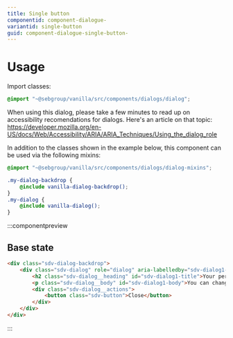 ```yaml
---
title: Single button
componentid: component-dialogue-
variantid: single-button
guid: component-dialogue-single-button-
---
```

# Usage
Import classes:
```scss
@import "~@sebgroup/vanilla/src/components/dialogs/dialog";
```
When using this dialog, please take a few minutes to read up on accessibility recomendations for dialogs. Here's an article on that topic: https://developer.mozilla.org/en-US/docs/Web/Accessibility/ARIA/ARIA_Techniques/Using_the_dialog_role

In addition to the classes shown in the example below, this component can be used via the following mixins:
```scss
@import "~@sebgroup/vanilla/src/components/dialogs/dialog-mixins";

.my-dialog-backdrop {
    @include vanilla-dialog-backdrop();
}
.my-dialog {
    @include vanilla-dialog();
}
```

:::componentpreview
## Base state
```html
<div class="sdv-dialog-backdrop">
    <div class="sdv-dialog" role="dialog" aria-labelledby="sdv-dialog1-title" aria-describedby="sdv-dialog1-body">
        <h2 class="sdv-dialog__heading" id="sdv-dialog1-title">Your personal details were successfully updated</h2>
        <p class="sdv-dialog__body" id="sdv-dialog1-body">You can change your details at any time in the user account section.</p>
        <div class="sdv-dialog__actions">
            <button class="sdv-button">Close</button>
        </div>
    </div>
</div>
```
:::
